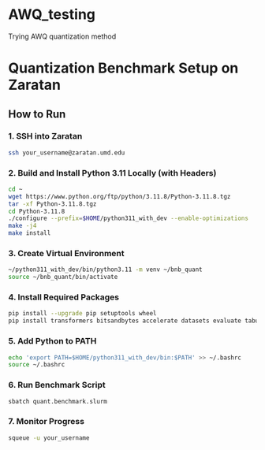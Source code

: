 # AWQ_testing
Trying AWQ quantization method

# Quantization Benchmark Setup on Zaratan

## How to Run

### 1. SSH into Zaratan
```bash
ssh your_username@zaratan.umd.edu
```

### 2. Build and Install Python 3.11 Locally (with Headers)
```bash
cd ~
wget https://www.python.org/ftp/python/3.11.8/Python-3.11.8.tgz
tar -xf Python-3.11.8.tgz
cd Python-3.11.8
./configure --prefix=$HOME/python311_with_dev --enable-optimizations
make -j4
make install
```

### 3. Create Virtual Environment
```bash
~/python311_with_dev/bin/python3.11 -m venv ~/bnb_quant
source ~/bnb_quant/bin/activate
```

### 4. Install Required Packages
```bash
pip install --upgrade pip setuptools wheel
pip install transformers bitsandbytes accelerate datasets evaluate tabulate
```

### 5. Add Python to PATH
```bash
echo 'export PATH=$HOME/python311_with_dev/bin:$PATH' >> ~/.bashrc
source ~/.bashrc
```

### 6. Run Benchmark Script
```bash
sbatch quant.benchmark.slurm
```

### 7. Monitor Progress
```bash
squeue -u your_username
```
